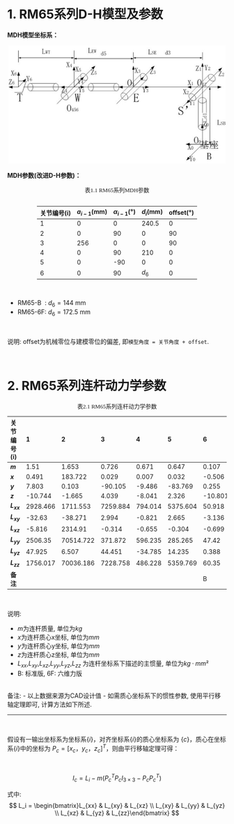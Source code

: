 # 1. RM65系列D-H模型及参数

**MDH模型坐标系：**

<div align="center"> <img src="../DH/doc/image-RM65.png" width = 500 /> </div>

**MDH参数(改进D-H参数)：**

<style>
.center 
{
  width: auto;
  display: table;
  margin-left: auto;
  margin-right: auto;
}
</style>

<p align="center"><font face="黑体" size=2.>表1.1 RM65系列MDH参数</font></p>

<div class="center">

|关节编号(i)|$a_{i-1}$(mm)|$\alpha_{i -1}$(°)|$d_i$(mm)|offset(°)|
|:--|:--|:--|:--|:--|
|   1   |   0   |   0   |  240.5|   0   |
|   2   |   0   |   90  |   0   |   90  |
|   3   |   256 |   0   |   0   |   90  |
|   4   |   0   |   90  |   210 |   0   |
|   5   |   0   |   -90 |   0   |   0   |
|   6   |   0   |   90  | $d_6$ |   0   |

</div>

<br>

- RM65-B &nbsp;: $d_6=144$ mm
- RM65-6F: $d_6=172.5$ mm


<br>

说明: offset为机械零位与建模零位的偏差, 即`模型角度 = 关节角度 + offset`.

<br>


# 2. RM65系列连杆动力学参数
<style>
.center 
{
  width: auto;
  display: table;
  margin-left: auto;
  margin-right: auto;
}
</style>

<p align="center"><font face="黑体" size=2.>表2.1 RM65系列连杆动力学参数</font></p>

|   关节编号(i)   |  1     |  2     |  3     |  4     |  5     |  6     |  -     |
|:--   |:--     |:--     |:--     |:--     |:--     |:--     |:--     |
| **$m$**       | 1.51   | 1.653  | 0.726  | 0.671  | 0.647  | 0.107  | 0.248  |
| **$x$**       | 0.491  | 183.722 | 0.029  | 0.007  | 0.032  | -0.506 | -0.426 |
| **$y$**       | 7.803  | 0.103  | -90.105 | -9.486 | -83.769 | 0.255  | 0.237  |
| **$z$**       | -10.744 | -1.665 | 4.039  | -8.041 | 2.326  | -10.801 | -27.223 |
| **$L_{xx}$**  | 2928.466 | 1711.553 | 7259.884 | 794.014 | 5375.604 | 50.918 | 308.844 |
| **$L_{xy}$**  | -32.63 | -38.271 | 2.994  | -0.821 | 2.665  | -3.136 | -3.781 |
| **$L_{xz}$**  | -5.816 | 2314.91 | -0.314 | -0.655 | -0.304 | -0.699 | -1.468 |
| **$L_{yy}$**  | 2506.35 | 70514.722 | 371.872 | 596.235 | 285.265 | 47.42 | 304.616 |
| **$L_{yz}$**  | 47.925 | 6.507  | 44.451  | -34.785 | 14.235 | 0.388  | 0.888  |
| **$L_{zz}$**  | 1756.017 | 70036.186 | 7228.758 | 486.228 | 5359.769 | 60.35 | 122.62 |
| **备注**       |        |        |        |        |        | B      | 6F    |


<br>

说明:
- $m$为连杆质量, 单位为$kg$
- $x$为连杆质心x坐标, 单位为$mm$
- $y$为连杆质心y坐标, 单位为$mm$
- $z$为连杆质心z坐标, 单位为$mm$
- $L_{xx}$,$L_{xy}$,$L_{xz}$,$L_{yy}$,$L_{yz}$,$L_{zz}$ 为连杆坐标系下描述的主惯量, 单位为$kg·mm²$
- B: 标准版, 6F: 六维力版

<br>
备注: 
- 以上数据来源为CAD设计值
- 如需质心坐标系下的惯性参数, 使用平行移轴定理即可, 计算方法如下所述.

<br>

---

<br>

假设有一输出坐标系为坐标系$\{i\}$，对齐坐标系$\{i\}$的质心坐标系为 $\{c\}$，质心在坐标系$\{i\}$中的坐标为 $P_c = [x_c  ，y_c， z_c]^T$，则由平行移轴定理可得：

<br>

$$I_c = L_i - m (P_{c}^{T}P_cI_{3×3} - P_cP_{c}^{T})$$


式中:
$$
L_i = \begin{bmatrix}L_{xx} & L_{xy} & L_{xz} \\ L_{xy} & L_{yy} & L_{yz} \\ L_{xz} & L_{yz} & L_{zz}\end{bmatrix}
$$
